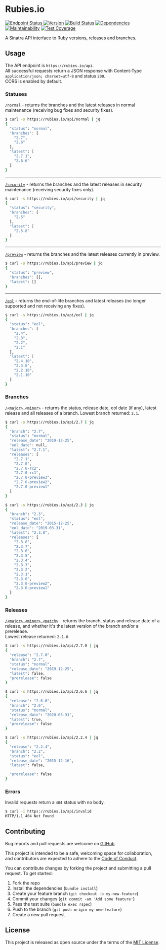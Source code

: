 # Rubies.io
[![Endpoint Status](https://img.shields.io/website?down_message=offline&label=endpoint&up_message=online&url=https%3A%2F%2Frubies.io)](https://rubies.io)
[![Version](https://img.shields.io/badge/dynamic/json?color=brightgreen&label=version&query=%24.version&url=https%3A%2F%2Frubies.io%2Fapi%2Fversion)](https://rubies.io/api/version)
[![Build Status](https://travis-ci.org/epistrephein/rubies.svg?branch=master)](https://travis-ci.org/epistrephein/rubies)
[![Dependencies](https://badges.depfu.com/badges/90e3488355f731bba22b6984fbd8effe/overview.svg)](https://depfu.com/github/epistrephein/rubies?project_id=5864)
[![Maintainability](https://img.shields.io/codeclimate/maintainability/epistrephein/rubies)](https://codeclimate.com/github/epistrephein/rubies/maintainability)
[![Test Coverage](https://img.shields.io/codeclimate/coverage/epistrephein/rubies)](https://codeclimate.com/github/epistrephein/rubies/test_coverage)

A Sinatra API interface to Ruby versions, releases and branches.

## Usage

The API endpoint is `https://rubies.io/api`.  
All successful requests return a JSON response with Content-Type `application/json; charset=utf-8` and status `200`.  
CORS is enabled by default.

### Statuses

[`/normal`](https://rubies.io/api/normal) - returns the branches and the latest releases in normal maintenance (receiving bug fixes and security fixes).

```bash
$ curl -s https://rubies.io/api/normal | jq
{
  "status": "normal",
  "branches": [
    "2.7",
    "2.6"
  ],
  "latest": [
    "2.7.1",
    "2.6.6"
  ]
}
```

---

[`/security`](https://rubies.io/api/security) - returns the branches and the latest releases in security maintenance (receiving security fixes only).

```bash
$ curl -s https://rubies.io/api/security | jq
{
  "status": "security",
  "branches": [
    "2.5"
  ],
  "latest": [
    "2.5.8"
  ]
}
```

---

[`/preview`](https://rubies.io/api/preview) - returns the branches and the latest releases currently in preview.

```bash
$ curl -s https://rubies.io/api/preview | jq
{
  "status": "preview",
  "branches": [],
  "latest": []
}
```

---

[`/eol`](https://rubies.io/api/eol) - returns the end-of-life branches and latest releases (no longer supported and not receiving any fixes).

```bash
$ curl -s https://rubies.io/api/eol | jq
{
  "status": "eol",
  "branches": [
    "2.4",
    "2.3",
    "2.2",
    "2.1"
  ],
  "latest": [
    "2.4.10",
    "2.3.8",
    "2.2.10",
    "2.1.10"
  ]
}
```

### Branches

[`/<major>.<minor>`](https://rubies.io/api/2.7) - returns the status, release date, eol date (if any), latest release and all releases of a branch.
Lowest branch returned: `2.1`.

```bash
$ curl -s https://rubies.io/api/2.7 | jq
{
  "branch": "2.7",
  "status": "normal",
  "release_date": "2019-12-25",
  "eol_date": null,
  "latest": "2.7.1",
  "releases": [
    "2.7.1",
    "2.7.0",
    "2.7.0-rc2",
    "2.7.0-rc1",
    "2.7.0-preview3",
    "2.7.0-preview2",
    "2.7.0-preview1"
  ]
}
```

```bash
$ curl -s https://rubies.io/api/2.3 | jq
{
  "branch": "2.3",
  "status": "eol",
  "release_date": "2015-12-25",
  "eol_date": "2019-03-31",
  "latest": "2.3.8",
  "releases": [
    "2.3.8",
    "2.3.7",
    "2.3.6",
    "2.3.5",
    "2.3.4",
    "2.3.3",
    "2.3.2",
    "2.3.1",
    "2.3.0",
    "2.3.0-preview2",
    "2.3.0-preview1"
  ]
}
```

### Releases

[`/<major>.<minor>.<patch>`](https://rubies.io/api/2.7.0) - returns the branch, status and release date of a release, and whether it's the latest version of the branch and/or a prerelease.  
Lowest release returned: `2.1.0`.

```bash
$ curl -s https://rubies.io/api/2.7.0 | jq
{
  "release": "2.7.0",
  "branch": "2.7",
  "status": "normal",
  "release_date": "2019-12-25",
  "latest": false,
  "prerelease": false
}
```

```bash
$ curl -s https://rubies.io/api/2.6.6 | jq
{
  "release": "2.6.6",
  "branch": "2.6",
  "status": "normal",
  "release_date": "2020-03-31",
  "latest": true,
  "prerelease": false
}
```

```bash
$ curl -s https://rubies.io/api/2.2.4 | jq
{
  "release": "2.2.4",
  "branch": "2.2",
  "status": "eol",
  "release_date": "2015-12-16",
  "latest": false,

  "prerelease": false
}
```

### Errors

Invalid requests return a `404` status with no body.

```bash
$ curl -I https://rubies.io/api/invalid
HTTP/1.1 404 Not Found
```

## Contributing

Bug reports and pull requests are welcome on [GitHub](https://github.com/epistrephein/rubies).

This project is intended to be a safe, welcoming space for collaboration,
and contributors are expected to adhere to the [Code of Conduct](https://github.com/epistrephein/rubies/blob/master/CODE_OF_CONDUCT.md).

You can contribute changes by forking the project and submitting a pull request. To get started:

1. Fork the repo
2. Install the dependencies (`bundle install`)
3. Create your feature branch (`git checkout -b my-new-feature`)
4. Commit your changes (`git commit -am 'Add some feature'`)
5. Pass the test suite (`bundle exec rspec`)
6. Push to the branch (`git push origin my-new-feature`)
7. Create a new pull request

## License

This project is released as open source under the terms of the [MIT License](https://github.com/epistrephein/rubies/blob/master/LICENSE).
